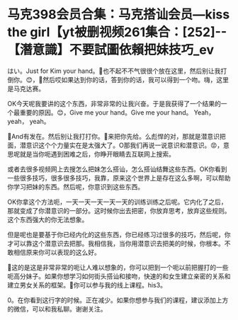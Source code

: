 # 马克398会员合集：马克搭讪会员—kiss the girl【yt被删视频261集合：[252]--【潛意識】不要試圖依賴把妹技巧_ev

はい。Just for Kim your hand。🎼也不起不不气很很个放在这里，然后别让我打倒你。😊，🎼然后哎如果达到你的话，答到你的话，我可以得到一个吻。嗨，这里是马克达赛。

OK今天呢我要讲的这个东西，非常非常的让我兴奋。于是我获得了一个结果的一个最重要的原因。😊，Give me your hand。Give me your hand。 Yeah， yeah， yeah。

🎼And有发在。然后别让我打打你。🎼来把你先给。么彪悍的对，那就是潜意识把面，潜意识这个个力量实在是太强大了。O那我们再说一说意识和潜意识。😡，意思呢就是当你呃遇到困难之后，你睁开眼睛去互联网上搜索。

或者去很多视频网上去搜怎么把妹怎么搭讪，怎么搭讪结舞这些东西。OK你看到一些很多技巧，很多很多技巧，我靠，原来这个世界上是存在这么多啊，可以帮助你学习把妹的东西。然后呢，你意识到这些东西。

OK你拿这个方法呃，一天一天一天一天一天的训练训练之后呢。它内化了之后，那就变成了你潜意识的一部分。这时候你出去把密，你放弃思考，放弃这些规则。这个东西强大的你无法想象。

但是呢也是要基于你已经内化的这些东西，你已经练习过很多的技巧，然后呢，你才可以靠这个潜意识去把那。我相信我，当你用潜意识去把美的时候，你根本。不敢相信原来你可以表现的这么好。

🎼这的是这是非常非常的呃让人难以想象的，你可以把到一个呃以前把握打的一些呃高分妹子。如果你想学习如何街头搭讪和接吻，快速的和女生建立亲密的关系和建立男女关系的框架。🎼你可以参与我的线上课程。his3。

0。在你看到这行字的时候。正在减少。如果你想参与我们的课程，建议添加上方的微信，可以和我私聊。谢谢关注。


